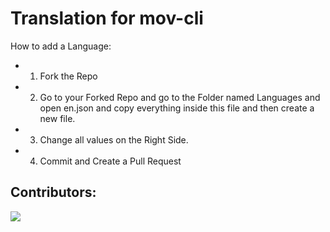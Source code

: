 # Translation for mov-cli

How to add a Language:

* 1. Fork the Repo

* 2. Go to your Forked Repo and go to the Folder named Languages and open en.json and copy everything inside this file and then create a new file.

* 3. Change all values on the Right Side.

* 4. Commit and Create a Pull Request

## Contributors:

<a href = "https://github.com/mov-cli/translations/graphs/contributors">
  <img src = "https://contrib.rocks/image?repo=mov-cli/translations"/>
</a>
